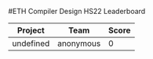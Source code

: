 #ETH Compiler Design HS22 Leaderboard

| Project | Team | Score |
| --- | --- | --- |
| undefined | anonymous | 0 |
